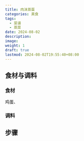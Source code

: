 ```yaml
---
title: 肉沫蒸蛋
categories: 美食
tags:
  - 菜谱
  - 蒸菜
date: 2024-08-02
description: 
image: 
weight: 1
draft: true
lastmod: 2024-08-02T19:55:40+08:00
---
```


## 食材与调料

### 食材

鸡蛋、

### 调料



## 步骤

### 



